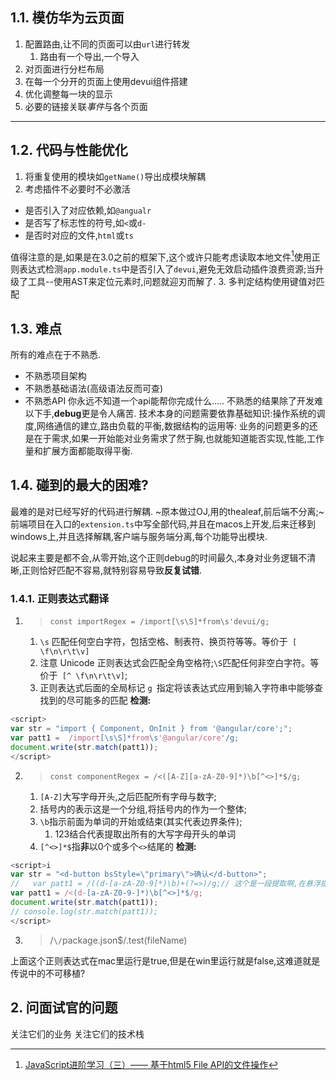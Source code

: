 ## 1.1. 模仿华为云页面
1. 配置路由,让不同的页面可以由`url`进行转发
    1. 路由有一个导出,一个导入
2. 对页面进行分栏布局
3. 在每一个分开的页面上使用devui组件搭建
4. 优化调整每一块的显示
5. 必要的链接关联*事件*与各个页面
---


## 1.2. 代码与性能优化
1. 将重复使用的模块如`getName()`导出成模块解耦
2. 考虑插件不必要时不必激活
  - 是否引入了对应依赖,如`@angualr`
  - 是否写了标志性的符号,如`<`或`d-`
  - 是否时对应的文件,`html`或`ts`

值得注意的是,如果是在3.0之前的框架下,这个或许只能考虑读取本地文件[^FileReader]使用正则表达式检测`app.module.ts`中是否引入了`devui`,避免无效启动插件浪费资源;当升级了工具--使用AST来定位元素时,问题就迎刃而解了.
3. 多判定结构使用键值对匹配

## 1.3. 难点
所有的难点在于不熟悉.

- 不熟悉项目架构
- 不熟悉基础语法(高级语法反而可查)
- 不熟悉API
你永远不知道一个api能帮你完成什么.....
不熟悉的结果除了开发难以下手,**debug**更是令人痛苦.
技术本身的问题需要依靠基础知识:操作系统的调度,网络通信的建立,路由负载的平衡,数据结构的运用等:
业务的问题更多的还是在于需求,如果一开始能对业务需求了然于胸,也就能知道能否实现,性能,工作量和扩展方面都能取得平衡.
## 1.4. 碰到的最大的困难?
最难的是对已经写好的代码进行解耦.
~原本做过OJ,用的thealeaf,前后端不分离;~
前端项目在入口的`extension.ts`中写全部代码,并且在macos上开发,后来迁移到windows上,并且选择解耦,客户端与服务端分离,每个功能导出模块.

说起来主要是都不会,从零开始,这个正则debug的时间最久,本身对业务逻辑不清晰,正则恰好匹配不容易,就特别容易导致**反复试错**.
### 1.4.1. 正则表达式翻译
1. > `const importRegex = /import[\s\S]*from\s'devui/g;`
    1. `\s` 匹配任何空白字符，包括空格、制表符、换页符等等。等价于` [ \f\n\r\t\v]`
    2. 注意 Unicode 正则表达式会匹配全角空格符;`\S`匹配任何非空白字符。等价于` [^ \f\n\r\t\v]`;
    3. 正则表达式后面的全局标记 `g `指定将该表达式应用到输入字符串中能够查找到的尽可能多的匹配
**检测:**
```js
<script>
var str = "import { Component, OnInit } from '@angular/core';";
var patt1 =  /import[\s\S]*from\s'@angular/core'/g;
document.write(str.match(patt1));
</script>
```
2. >`const componentRegex = /<([A-Z][a-zA-Z0-9]*)\b[^<>]*$/g;`
    1. `[A-Z]`大写字母开头,之后匹配所有字母与数字;
    2. 括号内的表示这是一个分组,将括号内的作为一个整体;
    3. `\b`指示前面为单词的开始或结束(其实代表边界条件);
        1. 123结合代表提取出所有的大写字母开头的单词
    4. `[^<>]*$`指**非**以0个或多个`<>`结尾的
**检测:**

```js
<script>i
var str = "<d-button bsStyle=\"primary\">确认</d-button>";
//   var patt1 = /((d-[a-zA-Z0-9]*)\b)+(?=>)/g;// 这个是一段提取啊,在悬浮提示的静态提取中或许有用?
var patt1 = /<(d-[a-zA-Z0-9-]*)\b[^<>]*$/g;
document.write(str.match(patt1));
// console.log(str.match(patt1));
</script>
```
 
3. >/`\/`package\.json$/.test(fileName)

上面这个正则表达式在mac里运行是<color>true</color>,但是在win里运行就是false,这难道就是传说中的不可移植?

## 2. 问面试官的问题
关注它们的业务
关注它们的技术栈

[^FileReader]:[JavaScript进阶学习（三）—— 基于html5 File API的文件操作](https://segmentfault.com/a/1190000006600936#item-3)